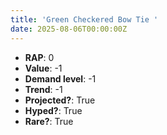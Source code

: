 ```yaml
---
title: 'Green Checkered Bow Tie '
date: 2025-08-06T00:00:00Z
---
```

- **RAP**: 0
- **Value**: -1
- **Demand level**: -1
- **Trend**: -1
- **Projected?**: True
- **Hyped?**: True
- **Rare?**: True
